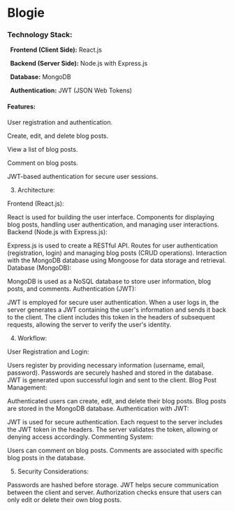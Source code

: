 # Blogie
<h3>Technology Stack:</h3>
<p><b>&nbsp&nbspFrontend (Client Side):</b> React.js</p>
<p><b>&nbsp&nbspBackend (Server Side):</b> Node.js with Express.js</p>
<p><b>&nbsp&nbspDatabase:</b> MongoDB</p>
<p><b>&nbsp&nbspAuthentication:</b> JWT (JSON Web Tokens)</p>

<h4>Features:</h4>
<p>User registration and authentication.</p>
<p>Create, edit, and delete blog posts.</p>
<p>View a list of blog posts.</p>
<p>Comment on blog posts.</p>
<p>JWT-based authentication for secure user sessions.</p>

3. Architecture:

Frontend (React.js):

React is used for building the user interface.
Components for displaying blog posts, handling user authentication, and managing user interactions.
Backend (Node.js with Express.js):

Express.js is used to create a RESTful API.
Routes for user authentication (registration, login) and managing blog posts (CRUD operations).
Interaction with the MongoDB database using Mongoose for data storage and retrieval.
Database (MongoDB):

MongoDB is used as a NoSQL database to store user information, blog posts, and comments.
Authentication (JWT):

JWT is employed for secure user authentication.
When a user logs in, the server generates a JWT containing the user's information and sends it back to the client.
The client includes this token in the headers of subsequent requests, allowing the server to verify the user's identity.

4. Workflow:

User Registration and Login:

Users register by providing necessary information (username, email, password).
Passwords are securely hashed and stored in the database.
JWT is generated upon successful login and sent to the client.
Blog Post Management:

Authenticated users can create, edit, and delete their blog posts.
Blog posts are stored in the MongoDB database.
Authentication with JWT:

JWT is used for secure authentication.
Each request to the server includes the JWT token in the headers.
The server validates the token, allowing or denying access accordingly.
Commenting System:

Users can comment on blog posts.
Comments are associated with specific blog posts in the database.

5. Security Considerations:

Passwords are hashed before storage.
JWT helps secure communication between the client and server.
Authorization checks ensure that users can only edit or delete their own blog posts.
